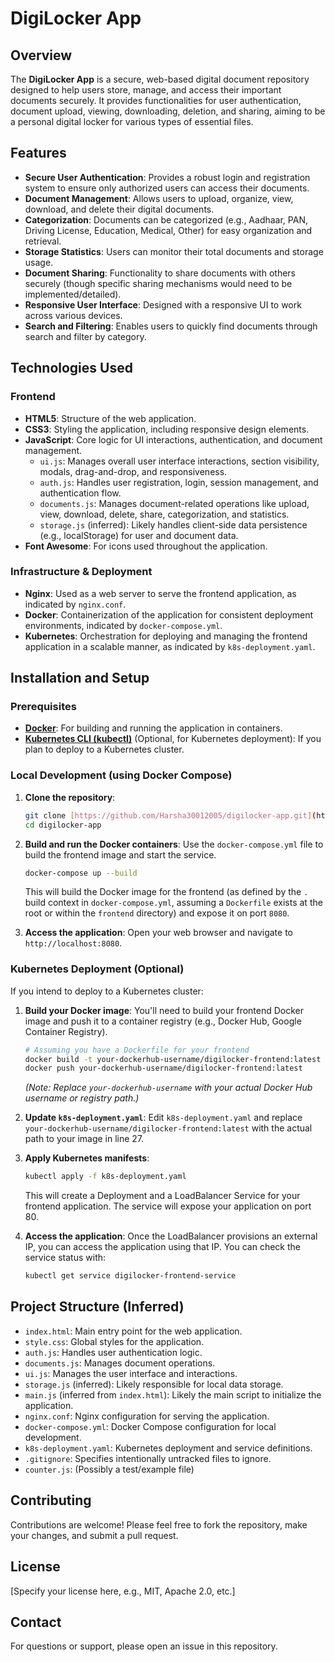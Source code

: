 # DigiLocker App

## Overview
The **DigiLocker App** is a secure, web-based digital document repository designed to help users store, manage, and access their important documents securely. It provides functionalities for user authentication, document upload, viewing, downloading, deletion, and sharing, aiming to be a personal digital locker for various types of essential files.

## Features
* **Secure User Authentication**: Provides a robust login and registration system to ensure only authorized users can access their documents.
* **Document Management**: Allows users to upload, organize, view, download, and delete their digital documents.
* **Categorization**: Documents can be categorized (e.g., Aadhaar, PAN, Driving License, Education, Medical, Other) for easy organization and retrieval.
* **Storage Statistics**: Users can monitor their total documents and storage usage.
* **Document Sharing**: Functionality to share documents with others securely (though specific sharing mechanisms would need to be implemented/detailed).
* **Responsive User Interface**: Designed with a responsive UI to work across various devices.
* **Search and Filtering**: Enables users to quickly find documents through search and filter by category.

## Technologies Used

### Frontend
* **HTML5**: Structure of the web application.
* **CSS3**: Styling the application, including responsive design elements.
* **JavaScript**: Core logic for UI interactions, authentication, and document management.
    * `ui.js`: Manages overall user interface interactions, section visibility, modals, drag-and-drop, and responsiveness.
    * `auth.js`: Handles user registration, login, session management, and authentication flow.
    * `documents.js`: Manages document-related operations like upload, view, download, delete, share, categorization, and statistics.
    * `storage.js` (inferred): Likely handles client-side data persistence (e.g., localStorage) for user and document data.
* **Font Awesome**: For icons used throughout the application.

### Infrastructure & Deployment
* **Nginx**: Used as a web server to serve the frontend application, as indicated by `nginx.conf`.
* **Docker**: Containerization of the application for consistent deployment environments, indicated by `docker-compose.yml`.
* **Kubernetes**: Orchestration for deploying and managing the frontend application in a scalable manner, as indicated by `k8s-deployment.yaml`.

## Installation and Setup

### Prerequisites
* [**Docker**](https://docs.docker.com/get-docker/): For building and running the application in containers.
* [**Kubernetes CLI (kubectl)**](https://kubernetes.io/docs/tasks/tools/install-kubectl/) (Optional, for Kubernetes deployment): If you plan to deploy to a Kubernetes cluster.

### Local Development (using Docker Compose)

1.  **Clone the repository**:
    ```bash
    git clone [https://github.com/Harsha30012005/digilocker-app.git](https://github.com/Harsha30012005/digilocker-app.git)
    cd digilocker-app
    ```

2.  **Build and run the Docker containers**:
    Use the `docker-compose.yml` file to build the frontend image and start the service.
    ```bash
    docker-compose up --build
    ```
    This will build the Docker image for the frontend (as defined by the `.` build context in `docker-compose.yml`, assuming a `Dockerfile` exists at the root or within the `frontend` directory) and expose it on port `8080`.

3.  **Access the application**:
    Open your web browser and navigate to `http://localhost:8080`.

### Kubernetes Deployment (Optional)

If you intend to deploy to a Kubernetes cluster:

1.  **Build your Docker image**:
    You'll need to build your frontend Docker image and push it to a container registry (e.g., Docker Hub, Google Container Registry).
    ```bash
    # Assuming you have a Dockerfile for your frontend
    docker build -t your-dockerhub-username/digilocker-frontend:latest .
    docker push your-dockerhub-username/digilocker-frontend:latest
    ```
    *(Note: Replace `your-dockerhub-username` with your actual Docker Hub username or registry path.)*

2.  **Update `k8s-deployment.yaml`**:
    Edit `k8s-deployment.yaml` and replace `your-dockerhub-username/digilocker-frontend:latest` with the actual path to your image in line 27.

3.  **Apply Kubernetes manifests**:
    ```bash
    kubectl apply -f k8s-deployment.yaml
    ```
    This will create a Deployment and a LoadBalancer Service for your frontend application. The service will expose your application on port 80.

4.  **Access the application**:
    Once the LoadBalancer provisions an external IP, you can access the application using that IP. You can check the service status with:
    ```bash
    kubectl get service digilocker-frontend-service
    ```

## Project Structure (Inferred)

* `index.html`: Main entry point for the web application.
* `style.css`: Global styles for the application.
* `auth.js`: Handles user authentication logic.
* `documents.js`: Manages document operations.
* `ui.js`: Manages the user interface and interactions.
* `storage.js` (inferred): Likely responsible for local data storage.
* `main.js` (inferred from `index.html`): Likely the main script to initialize the application.
* `nginx.conf`: Nginx configuration for serving the application.
* `docker-compose.yml`: Docker Compose configuration for local development.
* `k8s-deployment.yaml`: Kubernetes deployment and service definitions.
* `.gitignore`: Specifies intentionally untracked files to ignore.
* `counter.js`: (Possibly a test/example file)

## Contributing
Contributions are welcome! Please feel free to fork the repository, make your changes, and submit a pull request.

## License
[Specify your license here, e.g., MIT, Apache 2.0, etc.]

## Contact
For questions or support, please open an issue in this repository.
